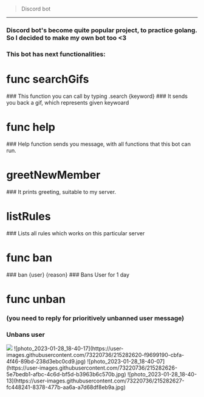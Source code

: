 
> Discord bot 
<hr>
<h3>Discord bot's become quite popular project, to practice golang. So I decided to make my own bot too <3 </h3>
    <h3>This bot has next functionalities: </h3>

<h1> func searchGifs</h1>
     ### This function you can call by typing .search {keyword}
     ### It sends you back a gif, which represents given keywoard
 
<h1> func help</h1>
 ###   Help function sends you message, with all functions that this bot can run.
    
<h1> greetNewMember </h1>
### It prints greeting, suitable to my server. 

<h1> listRules </h1> 
###    Lists all rules which works on this particular server </li>
    
<h1> func ban </h1> 
###     ban {user} {reason}  </li>
###     Bans User for 1 day  
        
<h1> func unban </h1> 
        
### (you need to reply for prioritively unbanned user message)  </li>
### Unbans user  
<img src="https://miro.medium.com/max/640/1*WMQ9AhJ_T_LEHuxiPoVaBw.webp">
![photo_2023-01-28_18-40-17](https://user-images.githubusercontent.com/73220736/215282620-f9699190-cbfa-4f46-89bd-238d3ebc0cd9.jpg)
![photo_2023-01-28_18-40-07](https://user-images.githubusercontent.com/73220736/215282626-5e7bedb1-afbc-4c6d-bf5d-b3963b6c570b.jpg)
![photo_2023-01-28_18-40-13](https://user-images.githubusercontent.com/73220736/215282627-fc448241-8378-477b-aa6a-a7d68df8eb9a.jpg)
